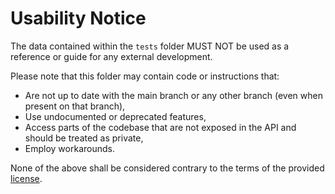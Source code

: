 # Usability Notice

The data contained within the `tests` folder MUST NOT be used as a reference or guide for any external development.

Please note that this folder may contain code or instructions that:
- Are not up to date with the main branch or any other branch (even when present on that branch),
- Use undocumented or deprecated features,
- Access parts of the codebase that are not exposed in the API and should be treated as private,
- Employ workarounds.

None of the above shall be considered contrary to the terms of the provided [license](../LICENSE.md).
